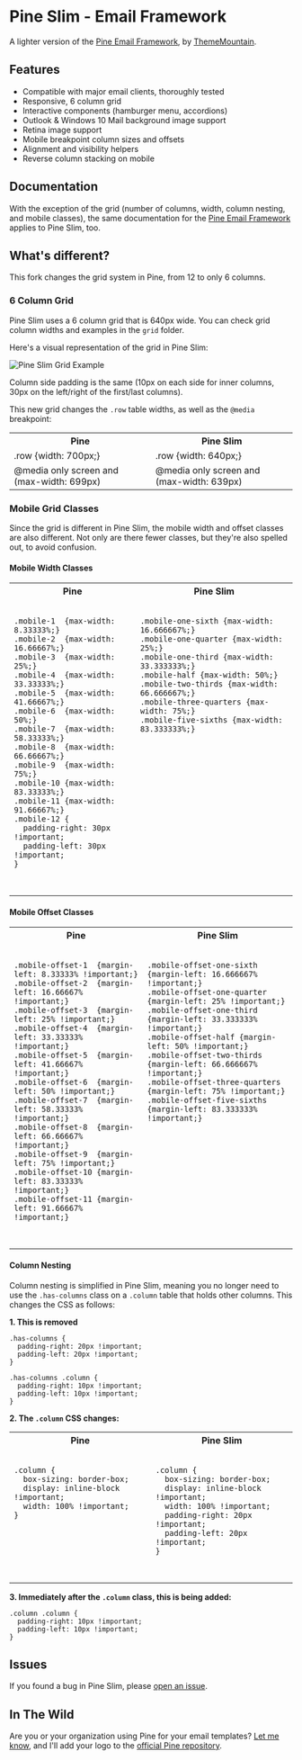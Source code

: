 # Pine Slim - Email Framework

A lighter version of the [Pine Email Framework](https://thememountain.github.io/pine/), by  [ThemeMountain](http://thememountain.com/).

## Features

- Compatible with major email clients, thoroughly tested
- Responsive, 6 column grid
- Interactive components (hamburger menu, accordions)
- Outlook & Windows 10 Mail background image support
- Retina image support
- Mobile breakpoint column sizes and offsets
- Alignment and visibility helpers
- Reverse column stacking on mobile


## Documentation

With the exception of the grid (number of columns, width, column nesting, and mobile classes), the same documentation for the [Pine Email Framework](https://thememountain.github.io/pine/) applies to Pine Slim, too.

## What's different?

This fork changes the grid system in Pine, from 12 to only 6 columns.

### 6 Column Grid

Pine Slim uses a 6 column grid that is 640px wide. You can check grid column widths and examples in the `grid` folder.

Here's a visual representation of the grid in Pine Slim:

![Pine Slim Grid Example](http://i.imgur.com/dZfgn9v.png)

Column side padding is the same (10px on each side for inner columns, 30px on the left/right of the first/last columns).

This new grid changes the `.row` table widths, as well as the `@media` breakpoint:

<table>
  <tr>
    <th>Pine</th>
    <th>Pine Slim</th>
  </tr>
  <tr>
    <td>.row {width: 700px;}</td>
    <td>.row {width: 640px;}</td>
  </tr>
  <tr>
    <td>@media only screen and (max-width: 699px)</td>
    <td>@media only screen and (max-width: 639px)</td>
  </tr>
</table>

### Mobile Grid Classes

Since the grid is different in Pine Slim, the mobile width and offset classes are also different. 
Not only are there fewer classes, but they're also spelled out, to avoid confusion.

#### Mobile Width Classes

<table>
  <tr>
    <th>Pine</th>
    <th>Pine Slim</th>
  </tr>
  <tr valign="top">
    <td>
      <pre>
        <code>
.mobile-1  {max-width: 8.33333%;}
.mobile-2  {max-width: 16.66667%;}
.mobile-3  {max-width: 25%;}
.mobile-4  {max-width: 33.33333%;}
.mobile-5  {max-width: 41.66667%;}
.mobile-6  {max-width: 50%;}
.mobile-7  {max-width: 58.33333%;}
.mobile-8  {max-width: 66.66667%;}
.mobile-9  {max-width: 75%;}
.mobile-10 {max-width: 83.33333%;}
.mobile-11 {max-width: 91.66667%;}
.mobile-12 {
  padding-right: 30px !important;
  padding-left: 30px !important;
}
        </code>
      </pre>
    </td>
    <td>
      <pre>
        <code>
.mobile-one-sixth {max-width: 16.666667%;}
.mobile-one-quarter {max-width: 25%;}
.mobile-one-third {max-width: 33.333333%;}
.mobile-half {max-width: 50%;}
.mobile-two-thirds {max-width: 66.666667%;}
.mobile-three-quarters {max-width: 75%;}
.mobile-five-sixths {max-width: 83.333333%;}
        </code>
      </pre>
    </td>
  </tr>
</table>

#### Mobile Offset Classes

<table>
  <tr>
    <th>Pine</th>
    <th>Pine Slim</th>
  </tr>
  <tr valign="top">
    <td>
      <pre>
        <code>
.mobile-offset-1  {margin-left: 8.33333% !important;}
.mobile-offset-2  {margin-left: 16.66667% !important;}
.mobile-offset-3  {margin-left: 25% !important;}
.mobile-offset-4  {margin-left: 33.33333% !important;}
.mobile-offset-5  {margin-left: 41.66667% !important;}
.mobile-offset-6  {margin-left: 50% !important;}
.mobile-offset-7  {margin-left: 58.33333% !important;}
.mobile-offset-8  {margin-left: 66.66667% !important;}
.mobile-offset-9  {margin-left: 75% !important;}
.mobile-offset-10 {margin-left: 83.33333% !important;}
.mobile-offset-11 {margin-left: 91.66667% !important;}
        </code>
      </pre>
    </td>
    <td>
      <pre>
        <code>
.mobile-offset-one-sixth {margin-left: 16.666667% !important;}
.mobile-offset-one-quarter {margin-left: 25% !important;}
.mobile-offset-one-third {margin-left: 33.333333% !important;}
.mobile-offset-half {margin-left: 50% !important;}
.mobile-offset-two-thirds {margin-left: 66.666667% !important;}
.mobile-offset-three-quarters {margin-left: 75% !important;}
.mobile-offset-five-sixths {margin-left: 83.333333% !important;}
        </code>
      </pre>
    </td>
  </tr>
</table>

#### Column Nesting

Column nesting is simplified in Pine Slim, meaning you no longer need to use the `.has-columns` class on a `.column` table that holds other columns. This changes the CSS as follows:

**1. This is removed**
```
.has-columns {
  padding-right: 20px !important;
  padding-left: 20px !important;
}

.has-columns .column {
  padding-right: 10px !important;
  padding-left: 10px !important;
}
```

**2. The `.column` CSS changes:**

<table>
  <tr>
    <th>Pine</th>
    <th>Pine Slim</th>
  </tr>
  <tr valign="top">
    <td>
      <pre>
        <code>
.column {
  box-sizing: border-box;
  display: inline-block !important;
  width: 100% !important;
}
        </code>
      </pre>
    </td>
    <td>
      <pre>
        <code>
.column {
  box-sizing: border-box;
  display: inline-block !important;
  width: 100% !important;
  padding-right: 20px !important;
  padding-left: 20px !important;
}
        </code>
      </pre>
    </td>
  </tr>
</table>

**3. Immediately after the `.column` class, this is being added:**

```
.column .column {
  padding-right: 10px !important;
  padding-left: 10px !important;
}
```



## Issues

If you found a bug in Pine Slim, please [open an issue](https://github.com/hellocosmin/tm-pine-slim/issues).

## In The Wild

Are you or your organization using Pine for your email templates? [Let me know](mailto:hellocosmin@gmail.com), and I'll add your logo to the [official Pine repository](https://github.com/ThemeMountain/tm-pine).
